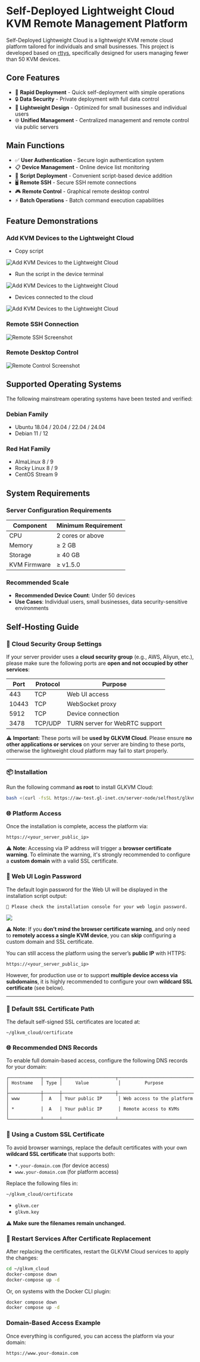 # Self-Deployed Lightweight Cloud KVM Remote Management Platform

Self-Deployed Lightweight Cloud is a lightweight KVM remote cloud platform tailored for individuals and small businesses. This project is developed based on [rttys](https://github.com/zhaojh329/rttys), specifically designed for users managing fewer than 50 KVM devices.

## Core Features

- 🚀 **Rapid Deployment** - Quick self-deployment with simple operations
- 🔒 **Data Security** - Private deployment with full data control
- 🎯 **Lightweight Design** - Optimized for small businesses and individual users
- 🌐 **Unified Management** - Centralized management and remote control via public servers

## Main Functions

- ✅ **User Authentication** - Secure login authentication system
- 📋 **Device Management** - Online device list monitoring
- 📜 **Script Deployment** - Convenient script-based device addition
- 🖥️ **Remote SSH** - Secure SSH remote connections
- 🎮 **Remote Control** - Graphical remote desktop control
- ⚡ **Batch Operations** - Batch command execution capabilities

## Feature Demonstrations

###  Add KVM Devices to the Lightweight Cloud 

- Copy script

![Add KVM Devices to the Lightweight Cloud](img/adddevice.png)

- Run the script in the device terminal

![Add KVM Devices to the Lightweight Cloud](img/rundevicescript.png)

- Devices connected to the cloud

![Add KVM Devices to the Lightweight Cloud](img/devicelist.png)


### Remote SSH Connection

![Remote SSH Screenshot](img/ssh.png)

### Remote Desktop Control

![Remote Control Screenshot](img/web.png)

## Supported Operating Systems

The following mainstream operating systems have been tested and verified:

### Debian Family

- Ubuntu 18.04 / 20.04 / 22.04 / 24.04
- Debian 11 / 12

### Red Hat Family

- AlmaLinux 8 / 9
- Rocky Linux 8 / 9
- CentOS Stream 9

## System Requirements

### Server Configuration Requirements

| Component    | Minimum Requirement |
| ------------ | ------------------- |
| CPU          | 2 cores or above    |
| Memory       | ≥ 2 GB              |
| Storage      | ≥ 40 GB             |
| KVM Firmware | ≥ v1.5.0            |

### Recommended Scale

- **Recommended Device Count**: Under 50 devices
- **Use Cases**: Individual users, small businesses, data security-sensitive environments

## Self-Hosting Guide

### 🔐 Cloud Security Group Settings

If your server provider uses a **cloud security group** (e.g., AWS, Aliyun, etc.),
 please make sure the following ports are **open and not occupied by other services**:

| Port  | Protocol | Purpose                        |
| ----- | -------- | ------------------------------ |
| 443   | TCP      | Web UI access                  |
| 10443 | TCP      | WebSocket proxy                |
| 5912  | TCP      | Device connection              |
| 3478  | TCP/UDP  | TURN server for WebRTC support |

⚠️ **Important:**
 These ports will be **used by GLKVM Cloud**.
 Please ensure **no other applications or services** on your server are binding to these ports,
 otherwise the lightweight cloud platform may fail to start properly.

------
### 📦 Installation

Run the following command **as root** to install GLKVM Cloud:

```bash
bash <(curl -fsSL https://aw-test.gl-inet.cn/server-node/selfhost/glkvm-cloud-setup.sh)
```

### 🌐 Platform Access

Once the installation is complete, access the platform via:

```
https://<your_server_public_ip>
```

⚠️ **Note**: Accessing via IP address will trigger a **browser certificate warning**.
 To eliminate the warning, it's strongly recommended to configure a **custom domain** with a valid SSL certificate.

### 🔑 Web UI Login Password

The default login password for the Web UI will be displayed in the installation script output:

```
🔐 Please check the installation console for your web login password.
```

![](img\password.png)

⚠️ **Note**:
 If you **don’t mind the browser certificate warning**, and only need to **remotely access a single KVM device**,
 you can **skip** configuring a custom domain and SSL certificate.

You can still access the platform using the server’s **public IP** with HTTPS:

```
https://<your_server_public_ip>
```

However, for production use or to support **multiple device access via subdomains**,
 it is highly recommended to configure your own **wildcard SSL certificate** (see below).

------

### 📁 Default SSL Certificate Path

The default self-signed SSL certificates are located at:

```
~/glkvm_cloud/certificate
```

### 🌐 Recommended DNS Records

To enable full domain-based access, configure the following DNS records for your domain:

```
┌────────────┬──────┬────────────────────┬─────────────────────────────┐
│ Hostname   │ Type │     Value           │         Purpose             │
├────────────┼──────┼────────────────────┼─────────────────────────────┤
│ www        │  A   │ Your public IP      │ Web access to the platform │
│ *          │  A   │ Your public IP      │ Remote access to KVMs      │
└────────────┴──────┴────────────────────┴─────────────────────────────┘
```

### 🔧 Using a Custom SSL Certificate

To avoid browser warnings, replace the default certificates with your own **wildcard SSL certificate**
 that supports both:

- `*.your-domain.com` (for device access)
- `www.your-domain.com` (for platform access)

Replace the following files in:

```
~/glkvm_cloud/certificate
```

- `glkvm.cer`
- `glkvm.key`

⚠️ **Make sure the filenames remain unchanged.**

### 🔄 Restart Services After Certificate Replacement

After replacing the certificates, restart the GLKVM Cloud services to apply the changes:

```bash
cd ~/glkvm_cloud
docker-compose down
docker-compose up -d
```

Or, on systems with the Docker CLI plugin:

```bash
docker compose down
docker compose up -d
```

###  Domain-Based Access Example

Once everything is configured, you can access the platform via your domain:

```
https://www.your-domain.com
```